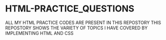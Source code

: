 # HTML-PRACTICE_QUESTIONS
ALL MY HTML PRACTICE CODES ARE PRESENT IN THIS REPOSTORY
THIS REPOSTORY SHOWS THE VARIETY OF TOPICS I HAVE COVERED BY IMPLEMENTING HTML AND CSS
